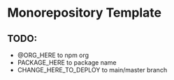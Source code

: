 # Monorepository Template

## TODO: 

- @ORG_HERE to npm org
- PACKAGE_HERE to package name
- CHANGE_HERE_TO_DEPLOY to main/master branch

